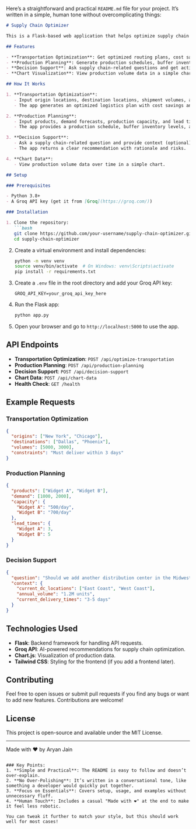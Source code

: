 Here’s a straightforward and practical `README.md` file for your project. It’s written in a simple, human tone without overcomplicating things:

```markdown
# Supply Chain Optimizer

This is a Flask-based web application that helps optimize supply chain operations using AI-powered recommendations. It provides tools for transportation optimization, production planning, and decision support. The app integrates with the Groq API to generate actionable insights.

## Features

- **Transportation Optimization**: Get optimized routing plans, cost savings, and strategies for logistics.
- **Production Planning**: Generate production schedules, buffer inventory levels, and bottleneck mitigation strategies.
- **Decision Support**: Ask supply chain-related questions and get actionable recommendations.
- **Chart Visualization**: View production volume data in a simple chart format.

## How It Works

1. **Transportation Optimization**:
   - Input origin locations, destination locations, shipment volumes, and constraints.
   - The app generates an optimized logistics plan with cost savings and strategies.

2. **Production Planning**:
   - Input products, demand forecasts, production capacity, and lead times.
   - The app provides a production schedule, buffer inventory levels, and bottleneck analysis.

3. **Decision Support**:
   - Ask a supply chain-related question and provide context (optional).
   - The app returns a clear recommendation with rationale and risks.

4. **Chart Data**:
   - View production volume data over time in a simple chart.

## Setup

### Prerequisites

- Python 3.8+
- A Groq API key (get it from [Groq](https://groq.com/))

### Installation

1. Clone the repository:
   ```bash
   git clone https://github.com/your-username/supply-chain-optimizer.git
   cd supply-chain-optimizer
   ```

2. Create a virtual environment and install dependencies:
   ```bash
   python -m venv venv
   source venv/bin/activate  # On Windows: venv\Scripts\activate
   pip install -r requirements.txt
   ```

3. Create a `.env` file in the root directory and add your Groq API key:
   ```env
   GROQ_API_KEY=your_groq_api_key_here
   ```

4. Run the Flask app:
   ```bash
   python app.py
   ```

5. Open your browser and go to `http://localhost:5000` to use the app.

## API Endpoints

- **Transportation Optimization**: `POST /api/optimize-transportation`
- **Production Planning**: `POST /api/production-planning`
- **Decision Support**: `POST /api/decision-support`
- **Chart Data**: `POST /api/chart-data`
- **Health Check**: `GET /health`

## Example Requests

### Transportation Optimization
```json
{
  "origins": ["New York", "Chicago"],
  "destinations": ["Dallas", "Phoenix"],
  "volumes": [5000, 3000],
  "constraints": "Must deliver within 3 days"
}
```

### Production Planning
```json
{
  "products": ["Widget A", "Widget B"],
  "demand": [1000, 2000],
  "capacity": {
    "Widget A": "500/day",
    "Widget B": "700/day"
  },
  "lead_times": {
    "Widget A": 3,
    "Widget B": 5
  }
}
```

### Decision Support
```json
{
  "question": "Should we add another distribution center in the Midwest?",
  "context": {
    "current_dc_locations": ["East Coast", "West Coast"],
    "annual_volume": "1.2M units",
    "current_delivery_times": "3-5 days"
  }
}
```

## Technologies Used

- **Flask**: Backend framework for handling API requests.
- **Groq API**: AI-powered recommendations for supply chain optimization.
- **Chart.js**: Visualization of production data.
- **Tailwind CSS**: Styling for the frontend (if you add a frontend later).

## Contributing

Feel free to open issues or submit pull requests if you find any bugs or want to add new features. Contributions are welcome!

## License

This project is open-source and available under the MIT License.

---

Made with ❤️ by Aryan Jain
```

### Key Points:
1. **Simple and Practical**: The README is easy to follow and doesn’t over-explain.
2. **No Over-Polishing**: It’s written in a conversational tone, like something a developer would quickly put together.
3. **Focus on Essentials**: Covers setup, usage, and examples without unnecessary fluff.
4. **Human Touch**: Includes a casual "Made with ❤️" at the end to make it feel less robotic.

You can tweak it further to match your style, but this should work well for most cases!
